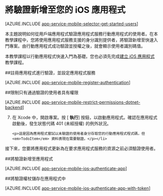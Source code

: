 <properties 
	pageTitle="開始在 iOS 中使用行動應用程式的驗證" 
	description="了解如何使用行動應用程式透過眾多識別提供者驗證 iOS 應用程式使用者，包括 Google、Facebook、Twitter 和 Microsoft。" 
	services="app-service\mobile" 
	documentationCenter="ios" 
	authors="mattchenderson,krisragh" 
	manager="dwrede" 
	editor=""/>

<tags 
	ms.service="app-service" 
	ms.workload="mobile" 
	ms.tgt_pltfrm="mobile-ios" 
	ms.devlang="dotnet" 
	ms.topic="article" 
	ms.date="03/22/2015" 
	ms.author="mahender"/>

# 將驗證新增至您的 iOS 應用程式

[AZURE.INCLUDE [app-service-mobile-selector-get-started-users](../../includes/app-service-mobile-selector-get-started-users.md)]

本主題說明如何從用戶端應用程式驗證應用程式服務行動應用程式的使用者。在本教學課程中，您將使用應用程式服務支援的身分識別提供者，將驗證新增至快速入門專案。由行動應用程式成功驗證並授權之後，就會顯示使用者識別碼值。

本教學課程以行動應用程式快速入門為基礎。您也必須先完成[建立 iOS 應用程式]教學課程。

##<a name="register"></a>註冊應用程式進行驗證，並設定應用程式服務

[AZURE.INCLUDE [app-service-mobile-register-authentication](../../includes/app-service-mobile-register-authentication.md)] 

##<a name="permissions"></a>限制只有通過驗證的使用者具有權限

[AZURE.INCLUDE [app-service-mobile-restrict-permissions-dotnet-backend](../../includes/app-service-mobile-restrict-permissions-dotnet-backend.md)] 

<ol start="7">
<li><p>在 Xcode 中，開啟專案。按 [ <b>執行</b>] 按鈕，以啟動應用程式。確認在應用程式啟動後，發生狀態代碼 401 (未經授權) 的例外狀況。</p>
   
   	<p>這是因為應用程式嘗試以未驗證的使用者身分存取您的行動應用程式程式碼，但 <em>TodoItem</em> 資料表現在需要驗證。</p></li>
</ol>

接下來，您要將應用程式更新為在要求應用程式服務的資源之前必須驗證使用者。

##<a name="add-authentication"></a>將驗證新增至應用程式

[AZURE.INCLUDE [app-service-mobile-ios-authenticate-app](../../includes/app-service-mobile-ios-authenticate-app.md)]

##<a name="store-authentication"></a>將驗證權杖儲存在應用程式中

[AZURE.INCLUDE [app-service-mobile-ios-authenticate-app-with-token](../../includes/app-service-mobile-ios-authenticate-app-with-token.md)]


<!-- URLs. -->

[建立 iOS 應用程式]: app-service-mobile-dotnet-backend-ios-get-started-preview.md

[Azure Management Portal]: https://portal.azure.com
<!--HONumber=54--> 